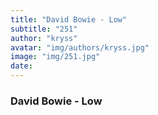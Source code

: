 ```yaml
---
title: "David Bowie - Low"
subtitle: "251"
author: "kryss"
avatar: "img/authors/kryss.jpg"
image: "img/251.jpg"
date:
---
```


### David Bowie - Low
